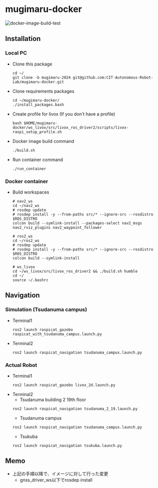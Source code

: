 # mugimaru-docker
![docker-image-build-test](https://github.com/CIT-Autonomous-Robot-Lab/mugimaru-docker/actions/workflows/build_test.yml/badge.svg)
## Installation
### Local PC
+ Clone this package
    ```
    cd ~/
    git clone -b mugimaru-2024 git@github.com:CIT-Autonomous-Robot-Lab/mugimaru-docker.git
    ```
+ Clone requirements packages
    ```
    cd ~/mugimaru-docker/
    ./install_packages.bash
    ```
+ Create profile for livox (If you don't have a profile)
    ```
    bash $HOME/mugimaru-docker/ws_livox/src/livox_ros_driver2/scripts/livox-raspi_setup_profile.sh
    ```
+ Docker image build command
    ```
    ./build.sh
    ```
+ Run container command
    ```
    ./run_container
    ```
### Docker container
+ Build workspaces
    ```
    # nav2_ws
    cd ~/nav2_ws
    # rosdep update
    # rosdep install -y --from-paths src/* --ignore-src --rosdistro $ROS_DISTRO 
    colcon build --symlink-install --packages-select nav2_msgs nav2_rviz_plugins nav2_waypoint_follower
    
    # ros2_ws
    cd ~/ros2_ws 
    # rosdep update
    # rosdep install -y --from-paths src/* --ignore-src --rosdistro $ROS_DISTRO 
    colcon build --symlink-install
    
    # ws_livox
    cd ~/ws_livox/src/livox_ros_driver2 && ./build.sh humble
    cd ~/
    source ~/.bashrc
    ```
## Navigation
### Simulation (Tsudanuma campus)
+ Terminal1
    ```
    ros2 launch raspicat_gazebo raspicat_with_tsudanuma_campus.launch.py
    ```
+ Terminal2
    ```
    ros2 launch raspicat_navigation tsudanuma_campus.launch.py
    ```
### Actual Robot
+ Terminal1
   ```
   ros2 launch raspicat_gazebo livox_2d.launch.py
   ```
+ Terminal2
   + Tsudanuma building 2 19th floor
    ```
    ros2 launch raspicat_navigation tsudanuma_2_19.launch.py
    ```
   + Tsudanuma campus
   ```
   ros2 launch raspicat_navigation tsudanuma_campus.launch.py
   ```
   + Tsukuba
   ```
   ros2 launch raspicat_navigation tsukuba.launch.py
   ```
## Memo
- 上記の手順以降で、イメージに対して行った変更
    - gnss_driver_ws以下でrosdep install
   
